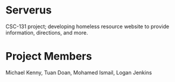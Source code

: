 # Serverus
CSC-131 project; developing homeless resource website to provide information, directions, and more.

# Project Members
Michael Kenny, Tuan Doan, Mohamed Ismail, Logan Jenkins